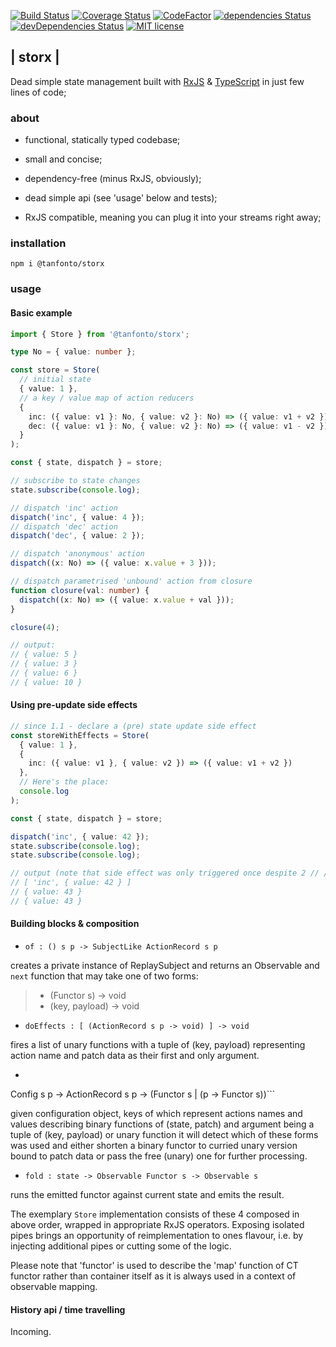 [![Build
Status](https://travis-ci.org/tanfonto/storx.svg?branch=master)](https://travis-ci.org/tanfonto/storx) [![Coverage Status](https://coveralls.io/repos/github/tanfonto/storx/badge.svg?branch=master)](https://coveralls.io/github/tanfonto/storx?branch=master)
[![CodeFactor](https://www.codefactor.io/repository/github/tanfonto/storx/badge)](https://www.codefactor.io/repository/github/tanfonto/storx)
[![dependencies
Status](https://david-dm.org/tanfonto/storx/status.svg)](https://david-dm.org/tanfonto/storx) [![devDependencies Status](https://david-dm.org/tanfonto/storx/dev-status.svg)](https://david-dm.org/tanfonto/storx?type=dev)
[![MIT
license](https://img.shields.io/badge/License-MIT-blue.svg)](https://lbesson.mit-license.org/)

## | storx |

Dead simple state management built with
[RxJS](https://github.com/ReactiveX/RxJS) &
[TypeScript](https://github.com/Microsoft/TypeScript) in just few lines
of code;

### about

-   functional, statically typed codebase;

-   small and concise;

-   dependency-free (minus RxJS, obviously);

-   dead simple api (see 'usage' below and tests);

-   RxJS compatible, meaning you can plug it into your streams right
away;

### installation

```
npm i @tanfonto/storx
```

### usage

#### Basic example

```typescript
import { Store } from '@tanfonto/storx';

type No = { value: number };

const store = Store(
  // initial state
  { value: 1 },
  // a key / value map of action reducers
  {
    inc: ({ value: v1 }: No, { value: v2 }: No) => ({ value: v1 + v2 }),
    dec: ({ value: v1 }: No, { value: v2 }: No) => ({ value: v1 - v2 })
  }
);

const { state, dispatch } = store;

// subscribe to state changes
state.subscribe(console.log);

// dispatch 'inc' action
dispatch('inc', { value: 4 });
// dispatch 'dec' action
dispatch('dec', { value: 2 });

// dispatch 'anonymous' action
dispatch((x: No) => ({ value: x.value + 3 }));

// dispatch parametrised 'unbound' action from closure
function closure(val: number) {
  dispatch((x: No) => ({ value: x.value + val }));
}

closure(4);

// output:
// { value: 5 }
// { value: 3 }
// { value: 6 }
// { value: 10 }
```

#### Using pre-update side effects

```typescript
// since 1.1 - declare a (pre) state update side effect
const storeWithEffects = Store(
  { value: 1 },
  {
    inc: ({ value: v1 }, { value: v2 }) => ({ value: v1 + v2 })
  },
  // Here's the place:
  console.log
);

const { state, dispatch } = store;

dispatch('inc', { value: 42 });
state.subscribe(console.log);
state.subscribe(console.log);

// output (note that side effect was only triggered once despite 2 // ///// subscribe registrations):
// [ 'inc', { value: 42 } ]
// { value: 43 }
// { value: 43 }
```

#### Building blocks & composition

-   ```of : () s p -> SubjectLike ActionRecord s p```

creates a private instance of ReplaySubject and returns an
Observable and `next` function that may take one of two forms:

> -   (Functor s) -> void
> -   (key, payload) -> void

-   ```doEffects : [ (ActionRecord s p -> void) ] -> void```

fires a list of unary functions with a tuple of (key,
payload) representing action name and patch data as their first and only
argument.

-   ```select :
  Config s p -> ActionRecord s p -> (Functor s | (p -> Functor s))```

given configuration object, keys of which represent actions names and
values describing binary functions of (state, patch) and argument being
a tuple of (key, payload) or unary function it will detect which of
these forms was used and either shorten a binary functor to curried
unary version bound to patch data or pass the free (unary) one for
further processing.

-   ```fold : state -> Observable Functor s -> Observable s```

runs the emitted functor against current state and emits the result.

The exemplary `Store` implementation consists of these 4 composed in
above order, wrapped in appropriate RxJS operators. Exposing isolated
pipes brings an opportunity of reimplementation to ones flavour, i.e. by
injecting additional pipes or cutting some of the logic.

Please note that 'functor' is used to describe the 'map' function
of CT functor rather than container itself as it is always used in a
context of observable mapping.

#### History api / time travelling

Incoming.
